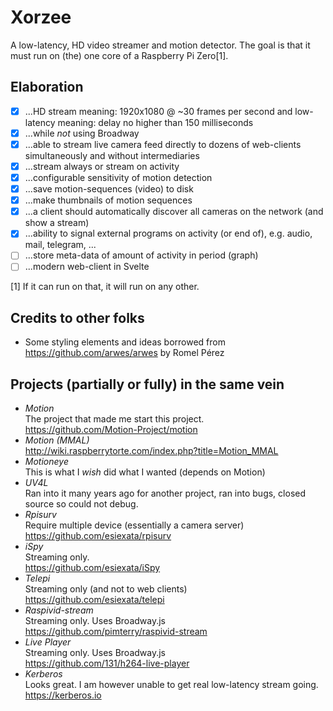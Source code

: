 # Xorzee
A low-latency, HD video streamer and motion detector. The goal is that it must run on (the) one core of a Raspberry Pi Zero[1].

## Elaboration
- [x] ...HD stream meaning: 1920x1080 @ ~30 frames per second and low-latency meaning: delay no higher than 150 milliseconds
- [x] ...while _not_ using Broadway
- [x] ...able to stream live camera feed directly to dozens of web-clients simultaneously and without intermediaries
- [x] ...stream always or stream on activity
- [x] ...configurable sensitivity of motion detection
- [x] ...save motion-sequences (video) to disk
- [x] ...make thumbnails of motion sequences
- [x] ...a client should automatically discover all cameras on the network (and show a stream)
- [x] ...ability to signal external programs on activity (or end of), e.g. audio, mail, telegram, ...
- [ ] ...store meta-data of amount of activity in period (graph)
- [ ] ...modern web-client in Svelte

[1] If it can run on that, it will run on any other.

## Credits to other folks
- Some styling elements and ideas borrowed from https://github.com/arwes/arwes by Romel Pérez

## Projects (partially or fully) in the same vein
- _Motion_  
  The project that made me start this project.  
  https://github.com/Motion-Project/motion
- _Motion (MMAL)_  
  http://wiki.raspberrytorte.com/index.php?title=Motion_MMAL  
- _Motioneye_  
  This is what I _wish_ did what I wanted (depends on Motion)
- _UV4L_  
  Ran into it many years ago for another project, ran into bugs, closed source so could not debug.  
- _Rpisurv_  
  Require multiple device (essentially a camera server)  
  https://github.com/esiexata/rpisurv
- _iSpy_  
  Streaming only.  
  https://github.com/esiexata/iSpy
- _Telepi_  
  Streaming only (and not to web clients)  
  https://github.com/esiexata/telepi
- _Raspivid-stream_  
  Streaming only. Uses Broadway.js  
  https://github.com/pimterry/raspivid-stream
- _Live Player_  
  Streaming only. Uses Broadway.js  
  https://github.com/131/h264-live-player
- _Kerberos_  
  Looks great. I am however unable to get real low-latency stream going.  
  https://kerberos.io
